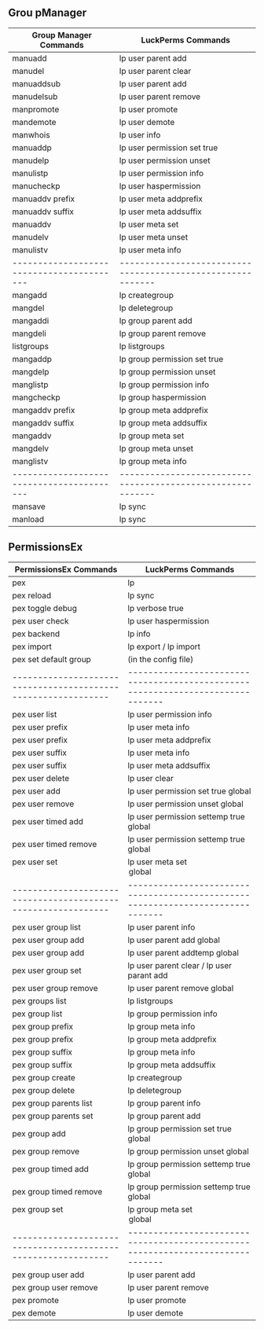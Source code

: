 ## Grou pManager
| Group Manager Commands                  | LuckPerms Commands                                        |
|-----------------------------------------|-----------------------------------------------------------|
| manuadd <player> <group>                | lp user <player> parent add <group>                       |
| manudel <player>                        | lp user <player> parent clear                             |
| manuaddsub <player> <group>             | lp user <player> parent add <group>                       |
| manudelsub <player> <group>             | lp user <player> parent remove <group>                    |
| manpromote <player> <group>             | lp user <player> promote <track>                          |
| mandemote <player> <group>              | lp user <player> demote <track>                           |
| manwhois <player>                       | lp user <player> info                                     |
| manuaddp <player> <permission>          | lp user <player> permission set <permission> true         |
| manudelp <player> <permission>          | lp user <player> permission unset <permission>            |
| manulistp <player>                      | lp user <player> permission info                          |
| manucheckp <player> <permission>        | lp user <player> haspermission <permission>               |
| manuaddv <player> prefix <value>        | lp user <player> meta addprefix <priority> <value>        |
| manuaddv <player> suffix <value>        | lp user <player> meta addsuffix <priority> <value>        |
| manuaddv <player> <variable> <value>    | lp user <player> meta set <variable> <value>              |
| manudelv <player> <variable>            | lp user <player> meta unset <variable>                    |
| manulistv <player>                      | lp user <player> meta info                                |
|-----------------------------------------|-----------------------------------------------------------|
| mangadd <group>                         | lp creategroup <group>                                    |
| mangdel <group>                         | lp deletegroup <group>                                    |
| mangaddi <group1> <group2>              | lp group <group1> parent add <group2>                     |
| mangdeli <group1> <group2>              | lp group <group1> parent remove <group2>                  |
| listgroups                              | lp listgroups                                             |
| mangaddp <group> <permission>           | lp group <group> permission set <permission> true         |
| mangdelp <group> <permission>           | lp group <group> permission unset <permission>            |
| manglistp <group>                       | lp group <group> permission info                          |
| mangcheckp <group> <permission>         | lp group <group> haspermission <permission>               |
| mangaddv <player> prefix <value>        | lp group <group> meta addprefix <priority> <value>        |
| mangaddv <player> suffix <value>        | lp group <group> meta addsuffix <priority> <value>        |
| mangaddv <player> <variable> <value>    | lp group <group> meta set <variable> <value>              |
| mangdelv <player> <variable>            | lp group <group> meta unset <variable>                    |
| manglistv <player>                      | lp group <group> meta info                                |
|-----------------------------------------|-----------------------------------------------------------|
| mansave                                 | lp sync                                                   |
| manload                                 | lp sync                                                   |

## PermissionsEx
| PermissionsEx Commands                                      | LuckPerms Commands                                                            |
|-------------------------------------------------------------|-------------------------------------------------------------------------------|
| pex                                                         | lp                                                                            |
| pex reload                                                  | lp sync                                                                       |
| pex toggle debug                                            | lp verbose true                                                               |
| pex user <user> check <permission>                          | lp user <user> haspermission <permission>                                     |
| pex backend                                                 | lp info                                                                       |
| pex import <backend>                                        | lp export <file> / lp import <file>                                           |
| pex set default group <group>                               | (in the config file)                                                          |
|-------------------------------------------------------------|-------------------------------------------------------------------------------|
| pex user <user> list                                        | lp user <user> permission info                                                |
| pex user <user> prefix                                      | lp user <user> meta info                                                      |
| pex user <user> prefix <prefix>                             | lp user <user> meta addprefix <priority> <prefix>                             |
| pex user <user> suffix                                      | lp user <user> meta info                                                      |
| pex user <user> suffix <suffix>                             | lp user <user> meta addsuffix <priority> <suffix>                             |
| pex user <user> delete                                      | lp user <user> clear                                                          |
| pex user <user> add <permission> <world>                    | lp user <user> permission set <permission> true global <world>                |
| pex user <user> remove <permission> <world>                 | lp user <user> permission unset <permission> global <world>                   |
| pex user <user> timed add <permission> <time> <world>       | lp user <user> permission settemp <permission> true <time> global <world>     |
| pex user <user> timed remove <permission> <time> <world>    | lp user <user> permission settemp <permission> true <time> global <world>     |
| pex user <user> set <option> <value> <world>                | lp user <user> meta set <option> <value> global <world>                       |
|-------------------------------------------------------------|-------------------------------------------------------------------------------|
| pex user <user> group list                                  | lp user <user> parent info                                                    |
| pex user <user> group add <group> <world>                   | lp user <user> parent add <group> global <world>                              |
| pex user <user> group add <group> <world> <time>            | lp user <user> parent addtemp <group> <time> global <world>                   |
| pex user <user> group set <group>                           | lp user <user> parent clear / lp user <user> parant add <group>               |
| pex user <user> group remove <group> <world>                | lp user <user> parent remove <group> global <world>                           |
| pex groups list                                             | lp listgroups                                                                 |
| pex group <group> list                                      | lp group <group> permission info                                              |
| pex group <group> prefix                                    | lp group <group> meta info                                                    |
| pex group <group> prefix <prefix>                           | lp group <group> meta addprefix <priority> <prefix>                           |
| pex group <group> suffix                                    | lp group <group> meta info                                                    |
| pex group <group> suffix <suffix>                           | lp group <group> meta addsuffix <priority> <suffix>                           |
| pex group <group> create                                    | lp creategroup <group>                                                        |
| pex group <group> delete                                    | lp deletegroup <group>                                                        |
| pex group <group> parents list                              | lp group <group> parent info                                                  |
| pex group <group> parents set <parents>                     | lp group <group> parent add <parent>                                          |
| pex group <group> add <permission> <world>                  | lp group <group> permission set <permission> true global <world>              |
| pex group <group> remove <permission> <world>               | lp group <group> permission unset <permission> global <world>                 |
| pex group <group> timed add <permission> <time> <world>     | lp group <group> permission settemp <permission> true <time> global <world>   |
| pex group <group> timed remove <permission> <time> <world>  | lp group <group> permission settemp <permission> true <time> global <world>   |
| pex group <group> set <option> <value> <world>              | lp group <group> meta set <option> <value> global <world>                     |
|-------------------------------------------------------------|-------------------------------------------------------------------------------|
| pex group <group> user add <user>                           | lp user <user> parent add <group>                                             |
| pex group <group> user remove <user>                        | lp user <user> parent remove <group>                                          |
| pex promote <user> <ladder>                                 | lp user <user> promote <ladder>                                               |
| pex demote <user> <ladder>                                  | lp user <user> demote <ladder>                                                |